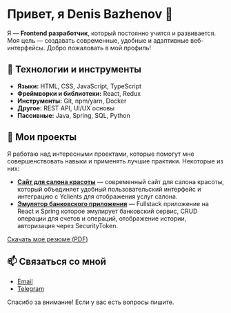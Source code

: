 # Привет, я Denis Bazhenov 👋

Я — **Frontend разработчик**, который постоянно учится и развивается. Моя цель — создавать современные, удобные и адаптивные веб-интерфейсы. Добро пожаловать в мой профиль!

## 🔧 Технологии и инструменты

- **Языки:** HTML, CSS, JavaScript, TypeScript
- **Фреймворки и библиотеки:** React, Redux
- **Инструменты:** Git, npm/yarn, Docker
- **Другое:** REST API, UI/UX основы
- **Пассивные:** Java, Spring, SQL, Python

## 🚀 Мои проекты

Я работаю над интересными проектами, которые помогут мне совершенствовать навыки и применять лучшие практики. Некоторые из них:

- [**Сайт для салона красоты**](https://github.com/bazhenov-denis/kayko) — современный сайт для салона красоты, который объединяет удобный пользовательский интерфейс и интеграцию с Yclients для отображения услуг салона.
- [**Эмулятор банковского приложения**](https://github.com/bazhenov-denis/bank) — Fullstack приложение на React и Spring которое эмулирует банковский сервис, CRUD операции для счетов и операций, отображение истории, авторизация через SecurityToken.


[Скачать мое резюме (PDF)](./resume.pdf)


## 📫 Связаться со мной

- [Email](denis.bazhenov2005@yandex.ru)
- [Telegram](https://denisbazhenov128)

Спасибо за внимание! Если у вас есть вопросы пишите.
